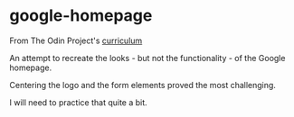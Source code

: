 # google-homepage

From The Odin Project's [curriculum](http://www.theodinproject.com/courses/web-development-101/lessons/html-css)

An attempt to recreate the looks - but not the functionality - of the Google homepage.

Centering the logo and the form elements proved the most challenging.

I will need to practice that quite a bit.